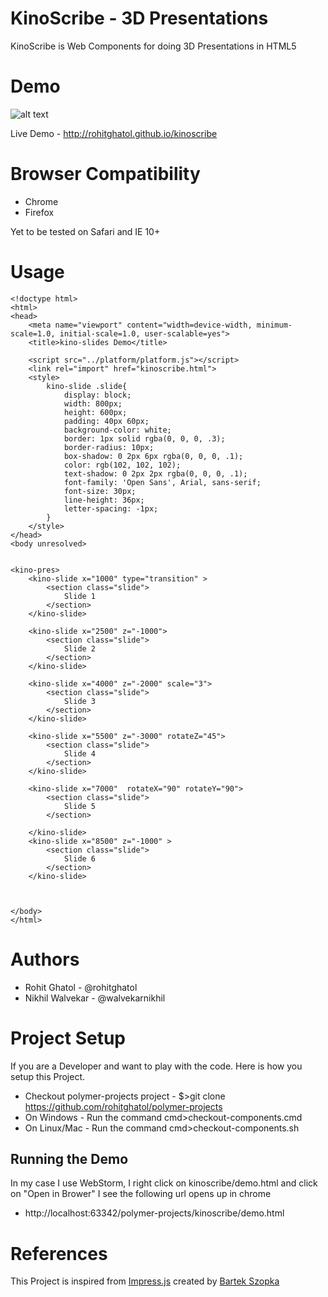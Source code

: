 KinoScribe - 3D Presentations
==========
KinoScribe is Web Components for doing 3D Presentations in HTML5

Demo
======
![alt text](http://rohitghatol.github.io/kinoscribe/images/kino-scribe.png "KinoScribe")

 Live Demo - http://rohitghatol.github.io/kinoscribe

Browser Compatibility
=========
* Chrome
* Firefox

Yet to be tested on Safari and IE 10+

Usage
======
```
<!doctype html>
<html>
<head>
    <meta name="viewport" content="width=device-width, minimum-scale=1.0, initial-scale=1.0, user-scalable=yes">
    <title>kino-slides Demo</title>

    <script src="../platform/platform.js"></script>
    <link rel="import" href="kinoscribe.html">
    <style>
        kino-slide .slide{
            display: block;
            width: 800px;
            height: 600px;
            padding: 40px 60px;
            background-color: white;
            border: 1px solid rgba(0, 0, 0, .3);
            border-radius: 10px;
            box-shadow: 0 2px 6px rgba(0, 0, 0, .1);
            color: rgb(102, 102, 102);
            text-shadow: 0 2px 2px rgba(0, 0, 0, .1);
            font-family: 'Open Sans', Arial, sans-serif;
            font-size: 30px;
            line-height: 36px;
            letter-spacing: -1px;
        }
    </style>
</head>
<body unresolved>


<kino-pres>
    <kino-slide x="1000" type="transition" >
        <section class="slide">
            Slide 1
        </section>
    </kino-slide>

    <kino-slide x="2500" z="-1000">
        <section class="slide">
            Slide 2
        </section>
    </kino-slide>

    <kino-slide x="4000" z="-2000" scale="3">
        <section class="slide">
            Slide 3
        </section>
    </kino-slide>

    <kino-slide x="5500" z="-3000" rotateZ="45">
        <section class="slide">
            Slide 4
        </section>
    </kino-slide>

    <kino-slide x="7000"  rotateX="90" rotateY="90">
        <section class="slide">
            Slide 5
        </section>

    </kino-slide>
    <kino-slide x="8500" z="-1000" >
        <section class="slide">
            Slide 6
        </section>
    </kino-slide>



</body>
</html>

```
Authors
=========
 * Rohit Ghatol - @rohitghatol
 * Nikhil Walvekar - @walvekarnikhil

Project Setup
==============
If you are a Developer and want to play with the code. Here is how you setup this Project.

 * Checkout polymer-projects project - $>git clone https://github.com/rohitghatol/polymer-projects
 * On Windows - Run the command cmd>checkout-components.cmd 
 * On Linux/Mac - Run the command cmd>checkout-components.sh
 
Running the Demo
-----------------

In my case I use WebStorm, I right click on kinoscribe/demo.html and click on "Open in Brower"
I see the following url opens up in chrome

* http://localhost:63342/polymer-projects/kinoscribe/demo.html

 
References
===========

This Project is inspired from  [Impress.js](https://github.com/bartaz/impress.js/) created by [Bartek Szopka](https://github.com/bartaz)
